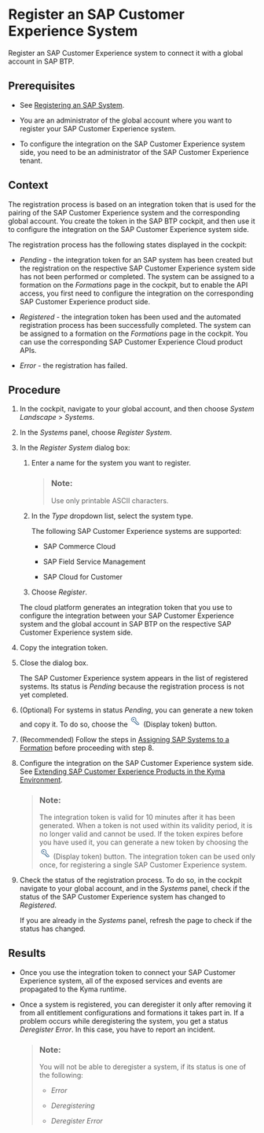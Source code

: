 <!-- loio1582d723f3814d30beba5fc0daa0bb0d -->

# Register an SAP Customer Experience System

Register an SAP Customer Experience system to connect it with a global account in SAP BTP.



<a name="loio1582d723f3814d30beba5fc0daa0bb0d__prereq_l4m_s5b_fhb"/>

## Prerequisites

-   See [Registering an SAP System](Registering_an_SAP_System_2ffdaff.md).

-   You are an administrator of the global account where you want to register your SAP Customer Experience system.

-   To configure the integration on the SAP Customer Experience system side, you need to be an administrator of the SAP Customer Experience tenant.




## Context

The registration process is based on an integration token that is used for the pairing of the SAP Customer Experience system and the corresponding global account. You create the token in the SAP BTP cockpit, and then use it to configure the integration on the SAP Customer Experience system side.

The registration process has the following states displayed in the cockpit:

-   *Pending* - the integration token for an SAP system has been created but the registration on the respective SAP Customer Experience system side has not been performed or completed. The system can be assigned to a formation on the *Formations* page in the cockpit, but to enable the API access, you first need to configure the integration on the corresponding SAP Customer Experience product side.

-   *Registered* - the integration token has been used and the automated registration process has been successfully completed. The system can be assigned to a formation on the *Formations* page in the cockpit. You can use the corresponding SAP Customer Experience Cloud product APIs.
-   *Error* - the registration has failed.



## Procedure

1.  In the cockpit, navigate to your global account, and then choose *System Landscape* \> *Systems*.

2.  In the *Systems* panel, choose *Register System*.

3.  In the *Register System* dialog box:

    1.  Enter a name for the system you want to register.

        > ### Note:  
        > Use only printable ASCII characters.

    2.  In the *Type* dropdown list, select the system type.

        The following SAP Customer Experience systems are supported:

        -   SAP Commerce Cloud

        -   SAP Field Service Management

        -   SAP Cloud for Customer

    3.  Choose *Register*.

    The cloud platform generates an integration token that you use to configure the integration between your SAP Customer Experience system and the global account in SAP BTP on the respective SAP Customer Experience system side.

4.  Copy the integration token.

5.  Close the dialog box.

    The SAP Customer Experience system appears in the list of registered systems. Its status is *Pending* because the registration process is not yet completed.

6.  \(Optional\) For systems in status *Pending*, you can generate a new token and copy it. To do so, choose the ![](images/ViewIntegrationToken_b8ec588.png) \(Display token\) button.

7.  \(Recommended\) Follow the steps in [Assigning SAP Systems to a Formation](Assigning_SAP_Systems_to_a_Formation_68b04fa.md) before proceeding with step 8.

8.  Configure the integration on the SAP Customer Experience system side. See [Extending SAP Customer Experience Products in the Kyma Environment](Extending_SAP_Customer_Experience_Products_in_the_Kyma_Environment_83df31a.md).

    > ### Note:  
    > The integration token is valid for 10 minutes after it has been generated. When a token is not used within its validity period, it is no longer valid and cannot be used. If the token expires before you have used it, you can generate a new token by choosing the ![](images/ViewIntegrationToken_b8ec588.png) \(Display token\) button. The integration token can be used only once, for registering a single SAP Customer Experience system.

9.  Check the status of the registration process. To do so, in the cockpit navigate to your global account, and in the *Systems* panel, check if the status of the SAP Customer Experience system has changed to *Registered*.

    If you are already in the *Systems* panel, refresh the page to check if the status has changed.




<a name="loio1582d723f3814d30beba5fc0daa0bb0d__result_tsf_ygb_clb"/>

## Results

-   Once you use the integration token to connect your SAP Customer Experience system, all of the exposed services and events are propagated to the Kyma runtime.

-   Once a system is registered, you can deregister it only after removing it from all entitlement configurations and formations it takes part in. If a problem occurs while deregistering the system, you get a status *Deregister Error*. In this case, you have to report an incident.

    > ### Note:  
    > You will not be able to deregister a system, if its status is one of the following:
    > 
    > -   *Error*
    > 
    > -   *Deregistering*
    > 
    > -   *Deregister Error*


